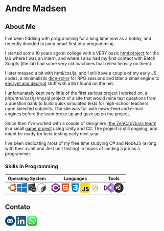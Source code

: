 # Andre Madsen
 
## About Me

I've been fiddling with programming for a long time now as a hobby, and recently decided to jump head-first into programming.

I started some 10 years ago in college with a VERY basic <a href="https://github.com/MadsenAMS/cogvila">html project</a> for the lab where I was an intern, and where I also had my first contact with Batch Scripts (the lab had some very old machines that relied heavily on them).

I later messed a bit with html/css/js, and I still have a couple of my early JS codes, a minimalistic <a href="https://github.com/MadsenAMS/Javascript-Dice-Roll">dice-roller</a> for RPG sessions and later a small engine to <a href = "https://github.com/MadsenAMS/Encrypt-Decrypt-HTML-Javascript-CSS">encrypt and decrypt</a> stuff with a lib I found on the net. 

I unfortunately kept very little of the first serious project I worked on, a php/html/css/js/mysql project of a site that would mine test questions from a question bank to build quick simulated tests for high-school teachers upon selected subjects. The site was full with news-feed and e-mail engines before the team broke up and gave up on the project. 

Since then I've worked with a couple of designers (<a href = "https://www.zencapybara.com">the ZenCapybara team</a>) in a small <a href="https://github.com/ZenCapybara/MidasBankClerk">game project</a> using Unity and C#. The project is still ongoing, and might be ready for beta testing early next year. 

I've been dedicating most of my free time studying C# and NodeJS (a long with their xUnit and Jest unit testing) in hopes of landing a job as a programmer. 

<!---## 
#### 

Tópicos:
Arquiteturas:
- Solid
- AspNet Core (MVC)
- Rest + Restful
- Git (Conventional Commits)
- GitFlow (Branch Structure)
- Teste Unitário e Integrado
- Mensageria

- Docker
- kubernetes
- Razor
- SQL Server

--->  
### Skills in Programming
<table>
  <tr>
    <th>Operating System</th>
    <th>Languages</th>
    <th>Tools</th>
  </tr>
  <tbody>
    <tr>
      <td>
        <img align="left" alt="Ubuntu" width="32px" src="./icon/ubuntuIcon.png" />
        <img align="left" alt="Windows" width="32px" src="./icon/windowsIcon.png" />
        <img align="left" alt="Batch (DOS)" width="32px" src="./icon/batchIcon.png" />
        <img align="left" alt="Shell Script (Linux)" width="32px" src="./icon/bashIcon.png" />
      </td>
      <td>
        <img align="left" alt="C#" width="32px" src="./icon/csharpIcon.png" />
        <img align="left" alt="HTML5" width="32px" src="./icon/htmlIcon.png" />
        <img align="left" alt="CSS3" width="32px" src="./icon/cssIcon.png" />
        <img align="left" alt="JavaScript" width="32px" src="./icon/javascriptIcon.png" />
        <img align="left" alt="JavaScript" width="32px" src="./icon/nodejsIcon.png" />
      </td>
      <td>
        <img align="left" alt="Visual Studio" width="32px" src="./icon/visualstudioIcon.png" />
        <img align="left" alt="Unity" width="32px" src="./icon/unityIcon.png" />
      </td>
    </tr>
  </tbody>
</table>

## Contato
[<img alt="email" width="32px" src="./icon/emailMeIcon.png" />](mailto:andre-madsen@hotmail.com)     [<img alt="linkedin" width="32px" src="./icon/linkedinIcon.png" />](https://www.linkedin.com/in/andr%C3%A9-madsen-da-silveira-134377205)     [<img alt="whatsapp" width="32px" src="./icon/whatsappIcon.png"/>](https://wa.me/5531995066554)

